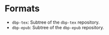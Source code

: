 # Formats

- `dbp-tex`: Subtree of the `dbp-tex` repository.
- `dbp-epub`: Subtree of the `dbp-epub` repository.
